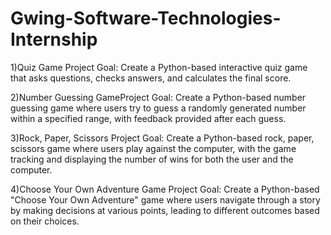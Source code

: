 # Gwing-Software-Technologies-Internship

1)Quiz Game Project Goal: Create a Python-based interactive quiz game that asks questions, checks answers, and
calculates the final score.

2)Number Guessing GameProject Goal: Create a Python-based number guessing game where users try to guess a randomly
generated number within a specified range, with feedback provided after each guess.

3)Rock, Paper, Scissors Project Goal: Create a Python-based rock, paper, scissors game where users play against the computer, with
the game tracking and displaying the number of wins for both the user and the computer.

4)Choose Your Own Adventure Game Project Goal: Create a Python-based "Choose Your Own Adventure" game where users navigate
through a story by making decisions at various points, leading to different outcomes based on their choices.
